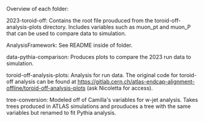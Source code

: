 Overview of each folder:

2023-toroid-off:
    Contains the root file prouduced from the toroid-off-analysis-plots directory.
    Includes variables such as muon_pt and muon_P that can be used to compare 
    data to simulation.

AnalysisFramework:
    See README inside of folder.

data-pythia-comparison:
    Produces plots to compare the 2023 run data to simulation.

toroid-off-analysis-plots:
    Analysis for run data.
    The original code for toroid-off analysis can be found at 
    https://gitlab.cern.ch/atlas-endcap-alignment-offline/toroid-off-analysis-plots 
    (ask Nicoletta for access).

tree-conversion:
    Modeled off of Camilla's variables for w-jet analysis.
    Takes trees produced in ATLAS simulations and prouduces a tree with 
    the same variables but renamed to fit Pythia analysis.
